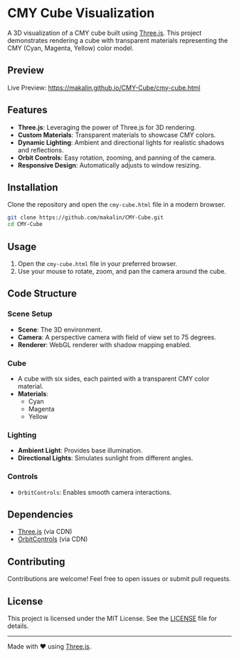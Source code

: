 # CMY Cube Visualization

A 3D visualization of a CMY cube built using [Three.js](https://threejs.org/). This project demonstrates rendering a cube with transparent materials representing the CMY (Cyan, Magenta, Yellow) color model.

## Preview

Live Preview: <a href="https://makalin.github.io/CMY-Cube/cmy-cube.html" target="_blank">https://makalin.github.io/CMY-Cube/cmy-cube.html</a>

## Features

- **Three.js**: Leveraging the power of Three.js for 3D rendering.
- **Custom Materials**: Transparent materials to showcase CMY colors.
- **Dynamic Lighting**: Ambient and directional lights for realistic shadows and reflections.
- **Orbit Controls**: Easy rotation, zooming, and panning of the camera.
- **Responsive Design**: Automatically adjusts to window resizing.

## Installation

Clone the repository and open the `cmy-cube.html` file in a modern browser.

```bash
git clone https://github.com/makalin/CMY-Cube.git
cd CMY-Cube
```

## Usage

1. Open the `cmy-cube.html` file in your preferred browser.
2. Use your mouse to rotate, zoom, and pan the camera around the cube.

## Code Structure

### Scene Setup

- **Scene**: The 3D environment.
- **Camera**: A perspective camera with field of view set to 75 degrees.
- **Renderer**: WebGL renderer with shadow mapping enabled.

### Cube

- A cube with six sides, each painted with a transparent CMY color material.
- **Materials**:
  - Cyan
  - Magenta
  - Yellow

### Lighting

- **Ambient Light**: Provides base illumination.
- **Directional Lights**: Simulates sunlight from different angles.

### Controls

- `OrbitControls`: Enables smooth camera interactions.

## Dependencies

- [Three.js](https://threejs.org/) (via CDN)
- [OrbitControls](https://threejs.org/docs/#examples/en/controls/OrbitControls) (via CDN)

## Contributing

Contributions are welcome! Feel free to open issues or submit pull requests.

## License

This project is licensed under the MIT License. See the [LICENSE](LICENSE) file for details.

---

Made with ❤️ using [Three.js](https://threejs.org/).
